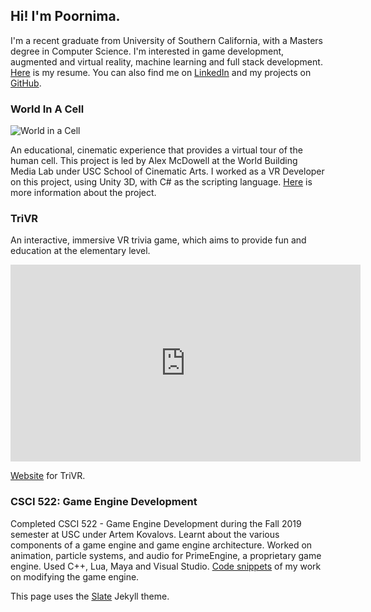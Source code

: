 ## Hi! I'm Poornima.

I'm a recent graduate from University of Southern California, with a Masters degree in Computer Science. I'm interested in game development, augmented and virtual reality, machine learning and full stack development. [Here](https://drive.google.com/file/d/10iBj7J686NH_zLply4gchpBKfzqmh8Jn/view) is my resume. You can also find me on [LinkedIn](https://www.linkedin.com/in/poornima-raj/) and my projects on [GitHub](https://github.com/MaroonPi).


### World In A Cell

![World in a Cell](http://worldbuilding.usc.edu/w/uploads/2020/02/brand_image_v14-975x540.png)

An educational, cinematic experience that provides a virtual tour of the human cell. This project is led by Alex McDowell at the World Building Media Lab under USC School of Cinematic Arts. I worked as a VR Developer on this project, using Unity 3D, with C# as the scripting language. [Here](http://worldbuilding.usc.edu/projects/worldinacell/) is more information about the project.

### TriVR

An interactive, immersive VR trivia game, which aims to provide fun and education at the elementary level.

<iframe width="560" height="315" src="https://www.youtube.com/embed/Siq1spnwjZA" frameborder="0" allow="accelerometer; autoplay; encrypted-media; gyroscope; picture-in-picture" allowfullscreen></iframe>

[Website](https://trivr.github.io/) for TriVR.

### CSCI 522: Game Engine Development

Completed CSCI 522 - Game Engine Development during the Fall 2019 semester at USC under Artem Kovalovs. Learnt about the various components of a game engine and game engine architecture. Worked on animation, particle systems, and audio for PrimeEngine, a proprietary game engine. Used C++, Lua, Maya and Visual Studio. [Code snippets](https://gist.github.com/MaroonPi) of my work on modifying the game engine. 

This page uses the [Slate](https://github.com/MaroonPi/Portfolio/settings) Jekyll theme. 
